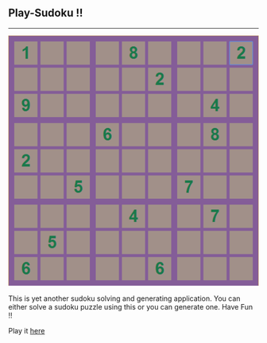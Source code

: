 Play-Sudoku !!
--------------
--------------

![BS Img]

This is yet another sudoku solving and generating application.
You can either solve a sudoku puzzle using this or you can generate one.
Have Fun !! 

Play it [here](https://black-perl.github.io/Play-Sudoku)

[BS Img]: https://github.com/black-perl/Play-Sudoku/blob/master/media/sudoku.png